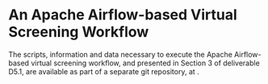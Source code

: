 # An Apache Airflow-based Virtual Screening Workflow
The scripts, information and data necessary to execute the Apache Airflow-based virtual screening workflow, and presented in Section 3 of deliverable D5.1, are available as part of a separate git repository, at [](https://github.com/opencube-horizon/autodock-workflow).
